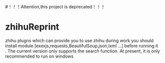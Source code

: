 #！！！Attention,this project is deprecated！！！
# zhihuReprint
zhihu plugns which can provide you to use zhihu during work
you should install module [exexjs,requests,BeautifulSoup,json,lxml ...] before running it .
The current version only supports the search function.
At present, it is only recommended to run on windows

